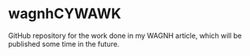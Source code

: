 # wagnhCYWAWK
 GitHub repository for the work done in my WAGNH article, which will be published some time in the future.